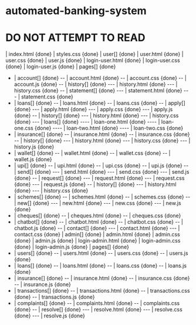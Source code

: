 # automated-banking-system

# DO NOT ATTEMPT TO READ

| index.html {done}
| styles.css {done}
| user[] {done}
 | user.html {done}
 | user.css {done}
 | user.js {done}
 | login-user.html {done}
 | login-user.css {done}
 | login-user.js {done}
 | pages[] {done}
- | account[] {done}
-- | account.html {done}
-- | account.css {done}
-- | account.js {done}
-- | history[] {done}
--- | history.html {done}
--- | history.css {done}
-- | statement[] {done}
--- | statement.html {done}
--- | statement.css {done}
- | loans[] {done}
-- | loans.html {done}
-- | loans.css {done}
-- | apply[] {done}
--- | apply.html {done}
--- | apply.css {done}
--- | apply.js {done}
-- | history[] {done}
--- | history.html {done}
--- | history.css {done}
--- | loans[] {done}
---- | loan-one.html {done}
---- | loan-one.css {done}
---- | loan-two.html {done}
---- | loan-two.css {done}
- | insurance[] {done}
-- | insurance.html {done}
-- | insurance.css {done}
-- | history[] {done}
--- | history.html {done}
--- | history.css {done}
--- | history.js {done}
- | wallet[] {done}
-- | wallet.html {done}
-- | wallet.css {done}
-- | wallet.js {done}
- | upi[] {done}
-- | upi.html {done}
-- | upi.css {done}
-- | upi.js {done}
-- | send[] {done}
--- | send.html {done}
--- | send.css {done}
--- | send.js {done}
-- | request[] {done}
--- | request.html {done}
--- | request.css {done}
--- | request.js {done}
-- | history[] {done}
--- | history.html {done}
--- | history.css {done}
- | schemes[] {done}
-- | schemes.html {done}
-- | schemes.css {done}
-- | new[] {done}
--- | new.html {done}
--- | new.css {done}
--- | new.js {done}
- | cheques[] {done}
-- | cheques.html {done}
-- | cheques.css {done}
- | chatbot[] {done}
-- | chatbot.html {done}
-- | chatbot.css {done}
-- | chatbot.js {done}
-- | contact[] {done}
--- | contact.html {done}
--- | contact.css {done}
| admin[] {done}
 | admin.html {done}
 | admin.css {done}
 | admin.js {done}
 | login-admin.html {done}
 | login-admin.css {done}
 | login-admin.js {done}
 | pages[] {done}
- | users[] {done}
-- | users.html {done}
-- | users.css {done}
-- | users.js {done}
- | loans[] {done}
-- | loans.html {done}
-- | loans.css {done}
-- | loans.js {done}
- | insurance[] {done}
-- | insurance.html {done}
-- | insurance.css {done}
-- | insurance.js {done}
- | transactions[] {done}
-- | transactions.html {done}
-- | transactions.css {done}
-- | transactions.js {done}
- | complaints[] {done}
-- | complaints.html {done}
-- | complaints.css {done}
-- | resolve[] {done}
--- | resolve.html {done}
--- | resolve.css {done}
--- | resolve.js {done}